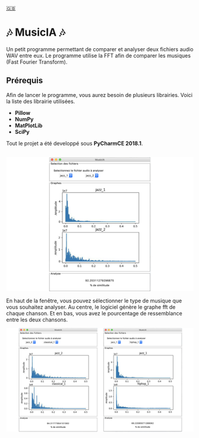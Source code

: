 [🇬🇧](/README.md "Anglais")

# 🎶 MusicIA 🎶

Un petit programme permettant de comparer et analyser deux fichiers audio WAV entre eux. Le programme utilise la FFT afin de comparer les musiques (Fast Fourier Transform).

## Prérequis

Afin de lancer le programme, vous aurez besoin de plusieurs librairies. Voici la liste des librairie utilisées.
* **Pillow**
* **NumPy**
* **MatPlotLib**
* **SciPy**

Tout le projet a été developpé sous **PyCharmCE 2018.1**.

## 

![ScreenShot_Jazz](/img/screen_jazz.png?raw=true "Main Screen")

En haut de la fenêtre, vous pouvez sélectionner le type de musique que vous souhaitez analyser. Au centre, le logiciel génère le graphe fft de chaque chanson. Et en bas, vous avez le pourcentage de ressemblance entre les deux chansons.

![ScreenShots_MusicIA](/img/screens.png?raw=true "Screens")